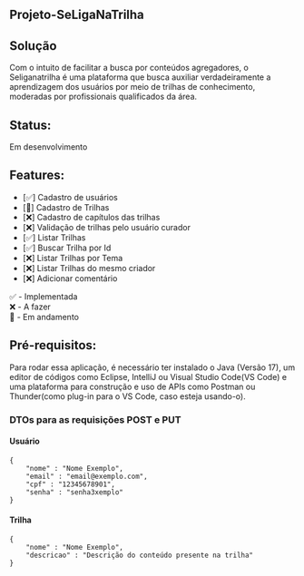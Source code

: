 ## Projeto-SeLigaNaTrilha

## Solução
Com o intuito de facilitar a busca por conteúdos agregadores, o Seliganatrilha é uma plataforma que busca auxiliar verdadeiramente a aprendizagem dos usuários por meio de trilhas de conhecimento, moderadas por profissionais qualificados da área.
## Status:
Em desenvolvimento

## Features:

- [✅] Cadastro de usuários
- [🔄] Cadastro de Trilhas
- [❌] Cadastro de capítulos das trilhas
- [❌] Validação de trilhas pelo usuário curador
- [✅] Listar Trilhas
- [✅] Buscar Trilha por Id
- [❌] Listar Trilhas por Tema
- [❌] Listar Trilhas do mesmo criador
- [❌] Adicionar comentário

✅ - Implementada  
❌ - A fazer  
🔄 - Em andamento

<h2>Pré-requisitos:</h2>
Para rodar essa aplicação, é necessário ter instalado o Java (Versão 17), um editor de códigos como Eclipse, IntelliJ ou Visual Studio Code(VS Code) e uma plataforma para construção e uso de APIs como Postman ou Thunder(como plug-in para o VS Code, caso esteja usando-o).

### DTOs para as requisições POST e PUT
#### Usuário

````
{
    "nome" : "Nome Exemplo",
    "email" : "email@exemplo.com",
    "cpf" : "12345678901",
    "senha" : "senha3xemplo"
}
````

#### Trilha
````
{
    "nome" : "Nome Exemplo",
    "descricao" : "Descrição do conteúdo presente na trilha"
}
````